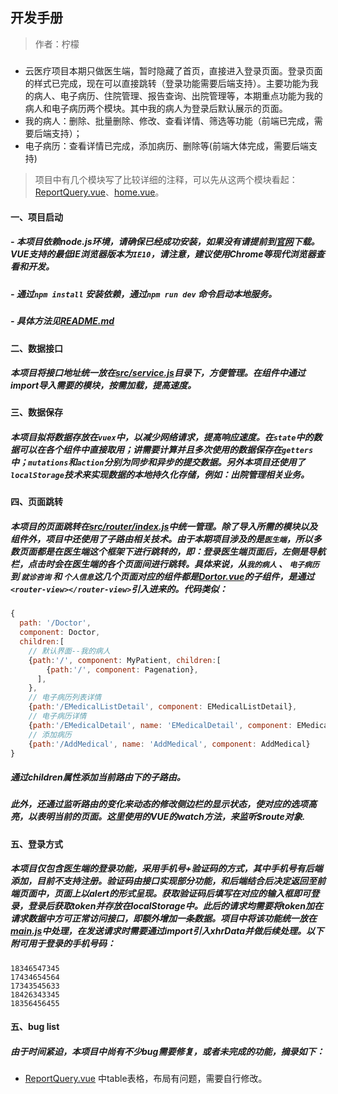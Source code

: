 ## 开发手册
> 作者：柠檬

##### 
  - 云医疗项目本期只做医生端，暂时隐藏了首页，直接进入登录页面。登录页面的样式已完成，现在可以直接跳转（登录功能需要后端支持）。主要功能为我的病人、电子病历、住院管理、报告查询、出院管理等，本期重点功能为我的病人和电子病历两个模块。其中我的病人为登录后默认展示的页面。
  - 我的病人：删除、批量删除、修改、查看详情、筛选等功能（前端已完成，需要后端支持）；
  - 电子病历：查看详情已完成，添加病历、删除等(前端大体完成，需要后端支持)

> 项目中有几个模块写了比较详细的注释，可以先从这两个模块看起：[ReportQuery.vue](src/components/Doctor/ReportQuery.vue)、[home.vue](src/components/Home.vue)。

#### 一、项目启动
##### - 本项目依赖node.js环境，请确保已经成功安装，如果没有请提前到[官网](http://nodejs.cn/download/)下载。VUE支持的最低IE浏览器版本为`IE10`，请注意，建议使用Chrome等现代浏览器查看和开发。
##### - 通过`npm install` 安装依赖，通过`npm run dev` 命令启动本地服务。
##### - 具体方法见[README.md](README.md)

#### 二、数据接口
##### 本项目将接口地址统一放在[src/service.js](src/service.js)目录下，方便管理。在组件中通过import导入需要的模块，按需加载，提高速度。

#### 三、数据保存
##### 本项目拟将数据存放在`vuex`中，以减少网络请求，提高响应速度。在`state`中的数据可以在各个组件中直接取用；讲需要计算并且多次使用的数据保存在`getters`中；`mutations`和`action`分别为同步和异步的提交数据。另外本项目还使用了`localStorage`技术来实现数据的本地持久化存储，例如：出院管理相关业务。

#### 四、页面跳转
##### 本项目的页面跳转在[src/router/index.js](src/router/index.js)中统一管理。除了导入所需的模块以及组件外，项目中还使用了子路由相关技术。由于本期项目涉及的是`医生端`，所以多数页面都是在医生端这个框架下进行跳转的，即：登录医生端页面后，左侧是导航栏，点击时会在医生端的各个页面间进行跳转。具体来说，从`我的病人` 、 `电子病历` 到 `就诊咨询` 和 `个人信息`这几个页面对应的组件都是[Dortor.vue](src/components/Doctor/Doctor.vue)的子组件，是通过`<router-view></router-view>`引入进来的。代码类似：
``` js
{
  path: '/Doctor',
  component: Doctor,
  children:[
    // 默认界面--我的病人
    {path:'/', component: MyPatient, children:[
        {path:'/', component: Pagenation},
      ],
    },
    // 电子病历列表详情
    {path:'/EMedicalListDetail', component: EMedicalListDetail},
    // 电子病历详情
    {path:'/EMedicalDetail', name: 'EMedicalDetail', component: EMedicalDetail},
    // 添加病历
    {path:'/AddMedical', name: 'AddMedical', component: AddMedical}
}
```
##### 通过children属性添加当前路由下的子路由。
##### 此外，还通过监听路由的变化来动态的修改侧边栏的显示状态，使对应的选项高亮，以表明当前的页面。这里使用的VUE的watch方法，来监听$route对象.

#### 五、登录方式
##### 本项目仅包含医生端的登录功能，采用手机号+验证码的方式，其中手机号有后端添加，目前不支持注册。验证码由接口实现部分功能，和后端结合后决定返回至前端页面中，页面上以alert的形式呈现。获取验证码后填写在对应的输入框即可登录，登录后获取token并存放在localStorage中。此后的请求均需要将token加在请求数据中方可正常访问接口，即额外增加一条数据。项目中将该功能统一放在[main.js](src/main.js)中处理，在发送请求时需要通过import引入xhrData并做后续处理。以下附可用于登录的手机号码：
```
18346547345
17434654564
17343545633
18426343345
18356456455
```
#### 五、bug list
##### 由于时间紧迫，本项目中尚有不少bug需要修复，或者未完成的功能，摘录如下：
 - [ReportQuery.vue](src/components/Doctor/ReportQuery.vue) 中table表格，布局有问题，需要自行修改。